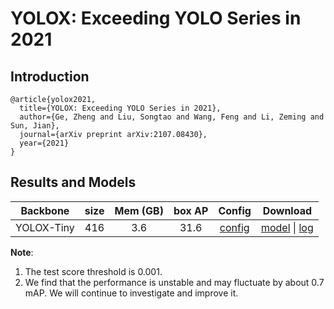 # YOLOX: Exceeding YOLO Series in 2021

## Introduction

<!-- [ALGORITHM] -->

```
@article{yolox2021,
  title={YOLOX: Exceeding YOLO Series in 2021},
  author={Ge, Zheng and Liu, Songtao and Wang, Feng and Li, Zeming and Sun, Jian},
  journal={arXiv preprint arXiv:2107.08430},
  year={2021}
}
```

## Results and Models

| Backbone  | size   | Mem (GB) |   box AP | Config | Download |
|:---------:|:-------:|:-------:|:-------:|:--------:|:------:|
| YOLOX-Tiny | 416 |   3.6      |   31.6  | [config](https://github.com/open-mmlab/mmdetection/tree/master/configs/yolox/yolox_tiny_300e_coco.py)       |[model](https://download.openmmlab.com/mmdetection/v2.0/yolox/yolox_tiny_300e_coco/yolox_tiny_300e_coco_20210806_234250-7767c025.pth) &#124; [log](https://download.openmmlab.com/mmdetection/v2.0/yolox/yolox_tiny_300e_coco/yolox_tiny_300e_coco_20210806_234250.log.json) |

**Note**:

1. The test score threshold is 0.001.
2. We find that the performance is unstable and may fluctuate by about 0.7 mAP. We will continue to investigate and improve it.
